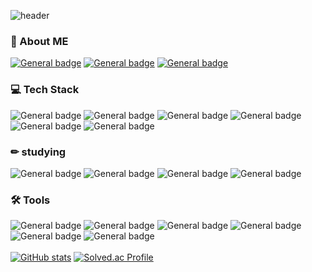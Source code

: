 <!-- <div align=center>
 -->
![header](https://capsule-render.vercel.app/api?type=waving&color=gradient&animation=fadeIn&height=300&section=header&text=Hyewon's%20GitHub&fontSize=80)
  
### 🎈 About ME
<a href="mailto:w2106@e-mirim.hs.kr">![General badge](https://img.shields.io/badge/Mail-EA4335?style=flat-square&logo=gmail&logoColor=white)</a>
<a href="https://www.instagram.com/hylszs/">![General badge](https://img.shields.io/badge/Instagram-E4405F?style=flat-square&logo=instagram&logoColor=white)</a>
<a href="https://velog.io/@hyewwonn">![General badge](https://img.shields.io/badge/velog-20C997?style=flat-square&logo=velog&logoColor=white)</a>
  
### 💻 Tech Stack
![General badge](https://img.shields.io/badge/HTML5-E34F26?style=flat-square&logo=html5&logoColor=white)
![General badge](https://img.shields.io/badge/CSS3-1572B6?style=flat-square&logo=css3&logoColor=white)
![General badge](https://img.shields.io/badge/JavaScript-F7DF1E?style=flat-square&logo=javascript&logoColor=black)
![General badge](https://img.shields.io/badge/React-61DAFB?style=flat-square&logo=react&logoColor=black)
![General badge](https://img.shields.io/badge/Java-1E8CBE?style=flat-square&logo=java&logoColor=white)
![General badge](https://img.shields.io/badge/C-A8B9CC?style=flat-square&logo=C&logoColor=white)
  
### ✏ studying
![General badge](https://img.shields.io/badge/Node-8BC500?style=flat-square&logo=node.js&logoColor=black)
![General badge](https://img.shields.io/badge/Spring-6EB33F?style=flat-square&logo=spring&logoColor=black)
![General badge](https://img.shields.io/badge/Oracle-C74634?style=flat-square&logo=oracle&logoColor=white)
![General badge](https://img.shields.io/badge/Python-3776AB?style=flat-square&logo=python&logoColor=white)

### 🛠 Tools 
![General badge](https://img.shields.io/badge/intellij-000000?style=flat-square&logo=IntelliJ-idea&logoColor=white)
![General badge](https://img.shields.io/badge/vscode-007ACC?style=flat-square&logo=visual-studio-code&logoColor=white)
![General badge](https://img.shields.io/badge/visualstudio-5C2D91?style=flat-square&logo=visual-studio&logoColor=white)
![General badge](https://img.shields.io/badge/eclipse-2C2255?style=flat-square&logo=Eclipse-ide&logoColor=white)<br>
![General badge](https://img.shields.io/badge/sublimetext-FF9800?style=flat-square&logo=sublime-text&logoColor=white)
![General badge](https://img.shields.io/badge/androidstudio-3DDC84?style=flat-square&logo=android-studio&logoColor=white)
<br><br>
[![GitHub stats](https://github-readme-stats.vercel.app/api?username=hyewwonn)](https://github.com/hyewwonn/github-readme-stats)
[![Solved.ac Profile](http://mazassumnida.wtf/api/generate_badge?boj=hyewwonn)](https://solved.ac/hyewwonn)
